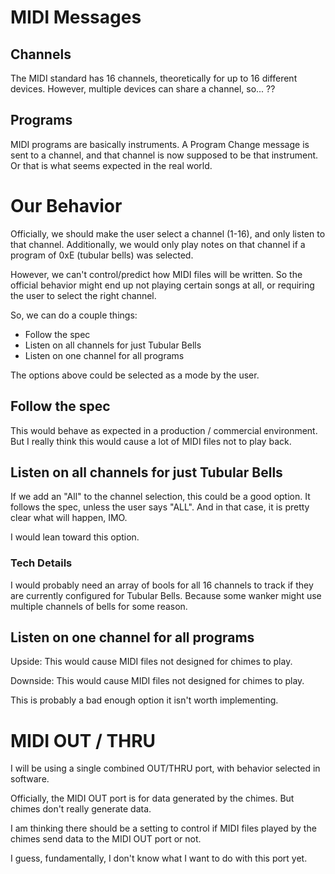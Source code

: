 # MIDI Messages

## Channels

The MIDI standard has 16 channels, theoretically for up to 16 different devices.
However, multiple devices can share a channel, so... ??

## Programs

MIDI programs are basically instruments. A Program Change message is sent to a
channel, and that channel is now supposed to be that instrument. Or that is what
seems expected in the real world.

# Our Behavior

Officially, we should make the user select a channel (1-16), and only listen to
that channel. Additionally, we would only play notes on that channel if a
program of 0xE (tubular bells) was selected.

However, we can't control/predict how MIDI files will be written. So the
official behavior might end up not playing certain songs at all, or requiring
the user to select the right channel.

So, we can do a couple things:

* Follow the spec
* Listen on all channels for just Tubular Bells
* Listen on one channel for all programs

The options above could be selected as a mode by the user.

## Follow the spec

This would behave as expected in a production / commercial environment. But I
really think this would cause a lot of MIDI files not to play back.

## Listen on all channels for just Tubular Bells

If we add an "All" to the channel selection, this could be a good option. It
follows the spec, unless the user says "ALL". And in that case, it is pretty
clear what will happen, IMO.

I would lean toward this option.

### Tech Details

I would probably need an array of bools for all 16 channels to track if they are
currently configured for Tubular Bells. Because some wanker might use multiple
channels of bells for some reason.

## Listen on one channel for all programs

Upside: This would cause MIDI files not designed for chimes to play.

Downside: This would cause MIDI files not designed for chimes to play.

This is probably a bad enough option it isn't worth implementing.

# MIDI OUT / THRU

I will be using a single combined OUT/THRU port, with behavior selected in
software.

Officially, the MIDI OUT port is for data generated by the chimes. But chimes
don't really generate data.

I am thinking there should be a setting to control if MIDI files played by the
chimes send data to the MIDI OUT port or not.

I guess, fundamentally, I don't know what I want to do with this port yet.
